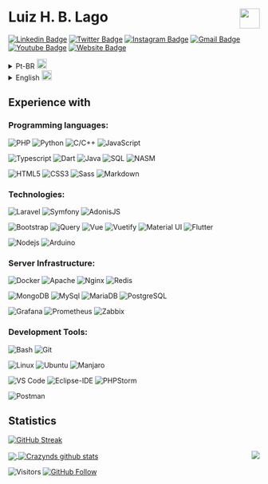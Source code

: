 # Luiz H. B. Lago   <a href="https://www.codewars.com/users/crazynds"><img align="right" height="40" src="https://www.codewars.com/users/crazynds/badges/large"></a>

[![Linkedin Badge](https://img.shields.io/badge/-Linkedin-blue?style=flat&logo=Linkedin&logoColor=white&link=https://www.linkedin.com/in/luiz-henrique-b-044aba11a/)](https://www.linkedin.com/in/luiz-henrique-b-044aba11a/)
[![Twitter Badge](https://img.shields.io/badge/-@Crazy_nds-1ca0f1?style=flat&labelColor=1ca0f1&logo=twitter&logoColor=white&link=https://twitter.com/Crazy_nds)](https://twitter.com/Crazy_nds)
[![Instagram Badge](https://img.shields.io/badge/-@LhLago-e4405f?style=flat&labelColor=e4405f&logo=instagram&logoColor=white&link=https://www.instagram.com/invites/contact/?i=1owgvdpv6220f&utm_content=48o322o)](https://www.instagram.com/invites/contact/?i=1owgvdpv6220f&utm_content=48o322o)
[![Gmail Badge](https://img.shields.io/badge/-Email-c14438?style=flat&logo=Gmail&logoColor=white&link=mailto:lhlagonds@gmail.com)](mailto:lhlagonds@gmail.com)
[![Youtube Badge](https://img.shields.io/badge/-Youtube-F75E25?style=flat&logo=youtube&logoColor=white&link=https://www.youtube.com/channel/UC-5gme9-GSPvCRQjXOAfUBw)](https://www.youtube.com/channel/UC-5gme9-GSPvCRQjXOAfUBw)
[![Website Badge](https://img.shields.io/badge/-LuizHenrique.site-47CCCC?style=flat&logo=Google-Chrome&logoColor=white&link=https://luizhenrique.nextline.com.br)](https://jessicalim.me)


<details>
  <summary>Pt-BR <img width="20" src="https://flagicons.lipis.dev/flags/4x3/br.svg"></summary>
  
## <img width="45" alt="about" src="https://raw.github.com/elizarov/elizarov/master/about.png"> Sobre

<img align="right" width="300" src="https://i2.wp.com/allhtaccess.info/wp-content/uploads/2018/03/programming.gif?fit=1281%2C716&ssl=1" />

## Sou estudante de Ciência da Computação em busca de novos saberes 😅

- 👨‍💻 Atualmente estou trabalhando no desenvolvimento web. 🖥️
- 📚 Sou maratonista de programação, e gosto de me desafiar com desafios de programção.
- 💪🏼 No meu tempo livre desenvolvo softwares de código aberto para resolver problemas que me deparei com diferentes tecnologias.
- ⚡ Fato interessante: Já desenvolvi meu próprio sistema operacional do zero no x86_64. 

</details>

<details>
  <summary>English <img width="20" src="https://flagicons.lipis.dev/flags/4x3/us.svg"></summary>

## <img width="45" alt="about" src="https://raw.github.com/elizarov/elizarov/master/about.png"> About Me

<img align="right" width="300" src="https://i.pinimg.com/originals/e4/26/70/e426702edf874b181aced1e2fa5c6cde.gif" />

## I'm a Computer Science student looking for new adventures 😅

- 👨‍💻 I am currently working on web development. 🖥️
- 📚 I'm learning to develop apps using flutter.
- 💪🏼 My goal is to develop software that can be used in the academic community.
- ⚡ Fun Fact: I really enjoy programming coding challenges in my free time.

  
</details>

## **Experience with**

### Programming languages:

![PHP](https://img.shields.io/badge/-PHP-DfDfDf?style=flat-square&logo=php&logoColor=7377AD)
![Python](https://img.shields.io/badge/-Python-DfDfDf?style=flat-square&logo=Python&logoColor=F5D036)
![C/C++](http://img.shields.io/badge/-C/C++-DfDfDf?style=flat-square&logo=c&logoColor=00427E)
![JavaScript](https://img.shields.io/badge/-JavaScript-DfDfDf?style=flat-square&logo=javascript&logoColor=000000)


![Typescript](http://img.shields.io/badge/-Typescript-DfDfDf?style=flat-square&logo=typescript&logoColor=3178C6)
![Dart](http://img.shields.io/badge/-Dart-DfDfDf?style=flat-square&logo=Dart&logoColor=2BB1EE)
![Java](http://img.shields.io/badge/-Java-DfDfDf?style=flat-square&logo=openjdk&logoColor=1E1E1E)
![SQL](https://img.shields.io/badge/-Sql-DfDfDf?style=flat-square&logo=microsoft-sql-server&logoColor=4479A1)
![NASM](http://img.shields.io/badge/-NASM-DfDfDf?style=flat-square&logo=nasm&logoColor=ffffff)

![HTML5](https://img.shields.io/badge/-HTML5-DfDfDf?style=flat-square&logo=html5&logoColor=E34F26)
![CSS3](https://img.shields.io/badge/-CSS3-DfDfDf?style=flat-square&logo=css3&logoColor=1572B6)
![Sass](https://img.shields.io/badge/-Sass-DfDfDf?style=flat-square&logo=sass&logoColor=CC6699)
![Markdown](https://img.shields.io/badge/-Markdown-DfDfDf?style=flat-square&logo=markdown&logoColor=000000)


### Technologies:


![Laravel](https://img.shields.io/badge/-Laravel-DfDfDf?style=flat-square&logo=laravel&logoColor=FF2D20)
![Symfony](https://img.shields.io/badge/-Symfony-DfDfDf?style=flat-square&logo=symfony&logoColor=101010)
![AdonisJS](https://img.shields.io/badge/-AdonisJS-DfDfDf?style=flat-square&logo=AdonisJS&logoColor=5A45FF)

![Bootstrap](https://img.shields.io/badge/-Bootstrap-DfDfDf?style=flat-square&logo=Bootstrap)
![jQuery](https://img.shields.io/badge/-jQuery-DfDfDf?style=flat-square&logo=jQuery&logoColor=0769AD)
![Vue](https://img.shields.io/badge/-Vue-DfDfDf?style=flat-square&logo=vue.js&logoColor=4FC08D)
![Vuetify](https://img.shields.io/badge/-Vuetify-DfDfDf?style=flat-square&logo=Vuetify&logoColor=1867C0)
![Material UI](https://img.shields.io/badge/-MaterialUI-DfDfDf?style=flat-square&logo=MUI&logoColor=007FFF)
![Flutter](https://img.shields.io/badge/-Flutter-DfDfDf?style=flat-square&logo=flutter&logoColor=95E2F9)

![Nodejs](https://img.shields.io/badge/-Nodejs-DfDfDf?style=flat-square&logo=Node.js&logoColor=339933)
![Arduino](https://img.shields.io/badge/-Arduino-DfDfDf?style=flat-square&logo=Arduino&logoColor=00979D)


### Server Infrastructure:

![Docker](https://img.shields.io/badge/-Docker-DfDfDf?style=flat-square&logo=docker&logoColor=2496ED)
![Apache](https://img.shields.io/badge/-Apache-DfDfDf?style=flat-square&logo=Apache&logoColor=D22128)
![Nginx](https://img.shields.io/badge/-Nginx-DfDfDf?style=flat-square&logo=Nginx&logoColor=009639)
![Redis](https://img.shields.io/badge/-Redis-DfDfDf?style=flat-square&logo=Redis&logoColor=DC382D)


![MongoDB](https://img.shields.io/badge/-MongoDB-DfDfDf?style=flat-square&logo=MongoDB&logoColor=47A248)
![MySql](https://img.shields.io/badge/-MySQL-DfDfDf?style=flat-square&logo=MySQL&logoColor=4479A1)
![MariaDB](https://img.shields.io/badge/-MariaDB-DfDfDf?style=flat-square&logo=MariaDB&logoColor=003545)
![PostgreSQL](https://img.shields.io/badge/-PostgreSQL-DfDfDf?style=flat-square&logo=PostgreSQL&logoColor=4169E1)


![Grafana](https://img.shields.io/badge/-Grafana-DfDfDf?style=flat-square&logo=Grafana&logoColor=F46800)
![Prometheus](https://img.shields.io/badge/-Prometheus-DfDfDf?style=flat-square&logo=Prometheus&logoColor=E6522C)
![Zabbix](https://img.shields.io/badge/-Zabbix-DfDfDf?style=flat-square&logo=Zabbix&logoColor=D40000)


### Development Tools:

![Bash](http://img.shields.io/badge/-Bash-DfDfDf?style=flat-square&logo=GNUBash&logoColor=282F36)
![Git](https://img.shields.io/badge/-Git-DfDfDf?style=flat-square&logo=git&logoColor=E84D31)


![Linux](http://img.shields.io/badge/-Linux-DfDfDf?style=flat-square&logo=Linux&logoColor=000000)
![Ubuntu](http://img.shields.io/badge/-Ubuntu-DfDfDf?style=flat-square&logo=ubuntu&logoColor=D74615)
![Manjaro](http://img.shields.io/badge/-Manjaro-DfDfDf?style=flat-square&logo=manjaro&logoColor=55A347)


![VS Code](http://img.shields.io/badge/-VS%20Code-DfDfDf?style=flat-square&logo=visual-studio-code&logoColor=007ACC)
![Eclipse-IDE](http://img.shields.io/badge/-Eclipse-DfDfDf?style=flat-square&logo=eclipse&logoColor=2C2255)
![PHPStorm](http://img.shields.io/badge/-PHPStorm-DfDfDf?style=flat-square&logo=PhpStorm&logoColor=000000)


![Postman](http://img.shields.io/badge/-Postman-DfDfDf?style=flat-square&logo=postman&logoColor=F56933)

## **Statistics**

[![GitHub Streak](http://github-readme-streak-stats.herokuapp.com?user=crazynds&theme=light&hide_border=true&date_format=M%20j%5B%2C%20Y%5D)](https://git.io/streak-stats)

<a href="https://github.com/crazynds">
  <img align="center" src="https://github-readme-stats.vercel.app/api/top-langs/?username=crazynds&theme=tokyonight&hide_langs_below=1&hide=jupyter%20notebook&langs_count=7&layout=compact" />
</a>

<a href="https://github.com/crazynds">
 <img align="center" src="https://github-readme-stats.vercel.app/api?username=crazynds&show_icons=true&theme=tokyonight&line_height=27&count_private=true" alt="Crazynds github stats"/>
</a>

<img align="right" src="http://estruyf-github.azurewebsites.net/api/VisitorHit?user=Crazynds"/>

![Visitors](https://shields-io-visitor-counter.herokuapp.com/badge?page=crazynds&label=visitors&logo=Codeforces&style=for-the-badge&labelColor=black&color=forestgreen)
[![GitHub Follow](https://img.shields.io/github/followers/crazynds?label=follow&logo=github&style=for-the-badge&labelColor=black)](https://github.com/crazynds)

